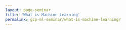 ```yaml
---
layout: page-seminar
title: 'What is Machine Learning'
permalink: gcp-ml-seminar/what-is-machine-learning/
---
```


